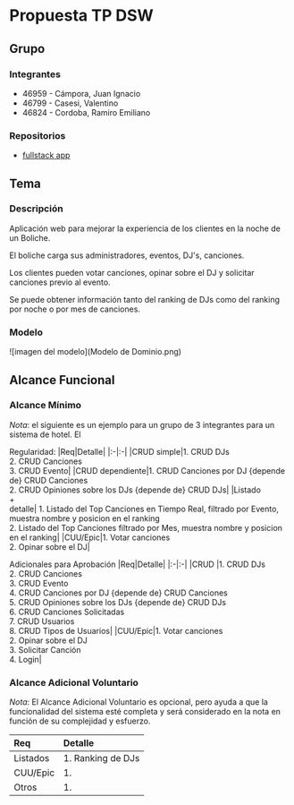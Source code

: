 # Propuesta TP DSW

## Grupo

### Integrantes

- 46959 - Cámpora, Juan Ignacio
- 46799 - Casesi, Valentino
- 46824 - Cordoba, Ramiro Emiliano

### Repositorios

- [fullstack app](https://github.com/juanicampora/TPTTADS)

## Tema

### Descripción

Aplicación web para mejorar la experiencia de los clientes en la noche de un Boliche.

El boliche carga sus administradores, eventos, DJ's, canciones.

Los clientes pueden votar canciones, opinar sobre el DJ y solicitar canciones previo al evento.

Se puede obtener información tanto del ranking de DJs como del ranking por noche o por mes de canciones.

### Modelo

![imagen del modelo](Modelo de Dominio.png)

## Alcance Funcional

### Alcance Mínimo

_Nota_: el siguiente es un ejemplo para un grupo de 3 integrantes para un sistema de hotel. El

Regularidad:
|Req|Detalle|
|:-|:-|
|CRUD simple|1. CRUD DJs<br>2. CRUD Canciones<br>3. CRUD Evento|
|CRUD dependiente|1. CRUD Canciones por DJ {depende de} CRUD Canciones<br>2. CRUD Opiniones sobre los DJs {depende de} CRUD DJs|
|Listado<br>+<br>detalle| 1. Listado del Top Canciones en Tiempo Real, filtrado por Evento, muestra nombre y posicion en el ranking <br> 2. Listado del Top Canciones filtrado por Mes, muestra nombre y posicion en el ranking|
|CUU/Epic|1. Votar canciones<br>2. Opinar sobre el DJ|

Adicionales para Aprobación
|Req|Detalle|
|:-|:-|
|CRUD |1. CRUD DJs<br>2. CRUD Canciones<br>3. CRUD Evento<br>4. CRUD Canciones por DJ {depende de} CRUD Canciones<br>5. CRUD Opiniones sobre los DJs {depende de} CRUD DJs<br>6. CRUD Canciones Solicitadas<br>7. CRUD Usuarios<br>8. CRUD Tipos de Usuarios|
|CUU/Epic|1. Votar canciones<br>2. Opinar sobre el DJ<br>3. Solicitar Canción <br>4. Login|

### Alcance Adicional Voluntario

_Nota_: El Alcance Adicional Voluntario es opcional, pero ayuda a que la funcionalidad del sistema esté completa y será considerado en la nota en función de su complejidad y esfuerzo.

| Req      | Detalle           |
| :------- | :---------------- |
| Listados | 1. Ranking de DJs |
| CUU/Epic | 1.                |
| Otros    | 1.                |
